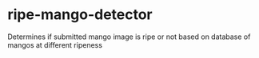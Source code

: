 # ripe-mango-detector
Determines if submitted mango image is ripe or not based on database of mangos at different ripeness
